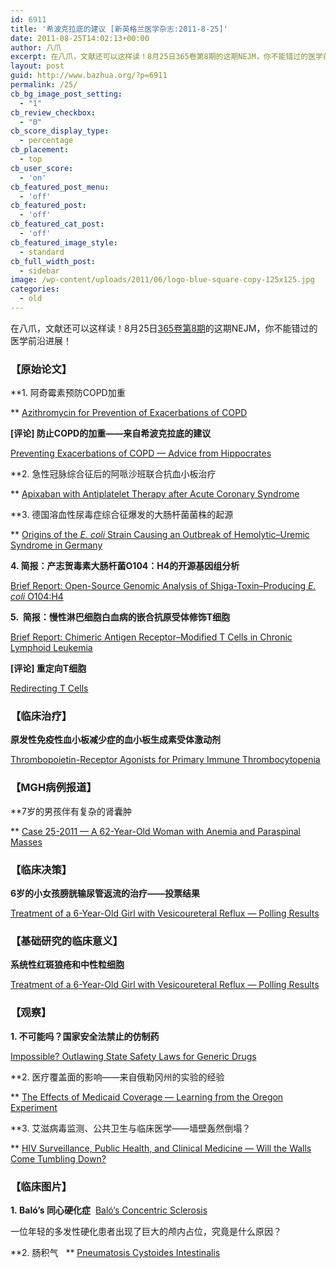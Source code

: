 ```yaml
---
id: 6911
title: '希波克拉底的建议 [新英格兰医学杂志:2011-8-25]'
date: 2011-08-25T14:02:13+00:00
author: 八爪
excerpt: 在八爪，文献还可以这样读！8月25日365卷第8期的这期NEJM，你不能错过的医学前沿进展！
layout: post
guid: http://www.bazhua.org/?p=6911
permalink: /25/
cb_bg_image_post_setting:
  - "1"
cb_review_checkbox:
  - "0"
cb_score_display_type:
  - percentage
cb_placement:
  - top
cb_user_score:
  - 'on'
cb_featured_post_menu:
  - 'off'
cb_featured_post:
  - 'off'
cb_featured_cat_post:
  - 'off'
cb_featured_image_style:
  - standard
cb_full_width_post:
  - sidebar
image: /wp-content/uploads/2011/06/logo-blue-square-copy-125x125.jpg
categories:
  - old
---
```

在八爪，文献还可以这样读！8月25日<a href="http://www.nejm.org/toc/nejm/365/8" target="_self">365卷第8期</a>的这期NEJM，你不能错过的医学前沿进展！

### 【原始论文】

**1. 阿奇霉素预防COPD加重
  
** [Azithromycin for Prevention of Exacerbations of COPD](http://www.nejm.org/doi/full/10.1056/NEJMoa1104623)
  
**[评论] 防止COPD的加重——来自希波克拉底的建议**
  
[Preventing Exacerbations of COPD — Advice from Hippocrates](http://www.nejm.org/doi/full/10.1056/NEJMe1106979)

**2. 急性冠脉综合征后的阿哌沙班联合抗血小板治疗
  
** [Apixaban with Antiplatelet Therapy after Acute Coronary Syndrome](http://www.nejm.org/doi/full/10.1056/NEJMoa1105819)

**3. 德国溶血性尿毒症综合征爆发的大肠杆菌菌株的起源
  
** [Origins of the _E. coli_ Strain Causing an Outbreak of Hemolytic–Uremic Syndrome in Germany](http://www.nejm.org/doi/full/10.1056/NEJMoa1106920)

**4. 简报：产志贺毒素大肠杆菌O104：H4的开源基因组分析**
  
[Brief Report: Open-Source Genomic Analysis of Shiga-Toxin–Producing _E. coli_ O104:H4](http://www.nejm.org/doi/full/10.1056/NEJMoa1107643)

**5.  简报：慢性淋巴细胞白血病的嵌合抗原受体修饰T细胞**
  
[Brief Report: Chimeric Antigen Receptor–Modified T Cells in Chronic Lymphoid Leukemia](http://www.nejm.org/doi/full/10.1056/NEJMoa1103849)
  
**[评论] 重定向T细胞**
  
[Redirecting T Cells](http://www.nejm.org/doi/full/10.1056/NEJMe1106965)

### 【临床治疗】

**原发性免疫性血小板减少症的血小板生成素受体激动剂**
  
[Thrombopoietin-Receptor Agonists for Primary Immune Thrombocytopenia](http://www.nejm.org/doi/full/10.1056/NEJMct1014202)

### 【MGH病例报道】

**7岁的男孩伴有复杂的肾囊肿
  
** [Case 25-2011 — A 62-Year-Old Woman with Anemia and Paraspinal Masses](http://www.nejm.org/doi/full/10.1056/NEJMcpc1013925)

### 【临床决策】

**6岁的小女孩膀胱输尿管返流的治疗——投票结果**
  
[Treatment of a 6-Year-Old Girl with Vesicoureteral Reflux — Polling Results](http://www.nejm.org/doi/full/10.1056/NEJMclde1108637)

### 【基础研究的临床意义】

**系统性红斑狼疮和中性粒细胞**
  
[Treatment of a 6-Year-Old Girl with Vesicoureteral Reflux — Polling Results](http://www.nejm.org/doi/full/10.1056/NEJMclde1108637)

### 【观察】

**1. 不可能吗？国家安全法禁止的仿制药**
  
[Impossible? Outlawing State Safety Laws for Generic Drugs](http://www.nejm.org/doi/full/10.1056/NEJMp1107832)

**2. 医疗覆盖面的影响——来自俄勒冈州的实验的经验
  
** [The Effects of Medicaid Coverage — Learning from the Oregon Experiment](http://www.nejm.org/doi/full/10.1056/NEJMp1108222)

**3. 艾滋病毒监测、公共卫生与临床医学——墙壁轰然倒塌？
  
** [HIV Surveillance, Public Health, and Clinical Medicine — Will the Walls Come Tumbling Down?](http://www.nejm.org/doi/full/10.1056/NEJMp1107294)

### 【临床图片】

**1. Baló&#8217;s 同心硬化症**  [Baló&#8217;s Concentric Sclerosis](http://www.nejm.org/doi/full/10.1056/NEJMicm1008401)
  
一位年轻的多发性硬化患者出现了巨大的颅内占位，究竟是什么原因？
  
**2. 肠积气   ** [Pneumatosis Cystoides Intestinalis](http://www.nejm.org/doi/full/10.1056/NEJMicm1013439)

